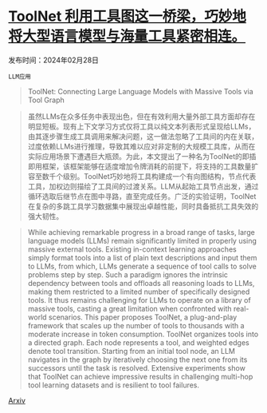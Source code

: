 # [ToolNet 利用工具图这一桥梁，巧妙地将大型语言模型与海量工具紧密相连。](https://arxiv.org/abs/2403.00839)

发布时间：2024年02月28日

`LLM应用`

> ToolNet: Connecting Large Language Models with Massive Tools via Tool Graph

> 虽然LLMs在众多任务中表现出色，但在有效利用大量外部工具方面却存在明显短板。现有上下文学习方式仅将工具以纯文本列表形式呈现给LLMs，由其逐步骤生成工具调用来解决问题，这一做法忽略了工具间的内在关联，过度依赖LLMs进行推理，导致其难以应对非定制的大规模工具库，从而在实际应用场景下遭遇巨大瓶颈。为此，本文提出了一种名为ToolNet的即插即用框架，该框架能够在适度增加令牌消耗的前提下，将支持的工具数量扩容至数千个级别。ToolNet巧妙地将工具构建成一个有向图结构，节点代表工具，加权边则描绘了工具间的过渡关系。LLM从起始工具节点出发，通过循环选取后继节点在图中寻路，直至完成任务。广泛的实验证明，ToolNet在复杂的多跳工具学习数据集中展现出卓越性能，同时具备抵抗工具失效的强大韧性。

> While achieving remarkable progress in a broad range of tasks, large language models (LLMs) remain significantly limited in properly using massive external tools. Existing in-context learning approaches simply format tools into a list of plain text descriptions and input them to LLMs, from which, LLMs generate a sequence of tool calls to solve problems step by step. Such a paradigm ignores the intrinsic dependency between tools and offloads all reasoning loads to LLMs, making them restricted to a limited number of specifically designed tools. It thus remains challenging for LLMs to operate on a library of massive tools, casting a great limitation when confronted with real-world scenarios. This paper proposes ToolNet, a plug-and-play framework that scales up the number of tools to thousands with a moderate increase in token consumption. ToolNet organizes tools into a directed graph. Each node represents a tool, and weighted edges denote tool transition. Starting from an initial tool node, an LLM navigates in the graph by iteratively choosing the next one from its successors until the task is resolved. Extensive experiments show that ToolNet can achieve impressive results in challenging multi-hop tool learning datasets and is resilient to tool failures.

[Arxiv](https://arxiv.org/abs/2403.00839)